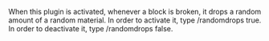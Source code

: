 When this plugin is activated, whenever a block is broken, it drops a random amount of a random material.
In order to activate it, type /randomdrops true. In order to deactivate it, type /randomdrops false.
